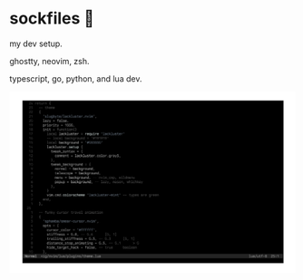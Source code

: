 # sockfiles 🧦

my dev setup.

ghostty, neovim, zsh.

typescript, go, python, and lua dev.

<img src="./assets/screen.png" alt="terminal screenshot" />
